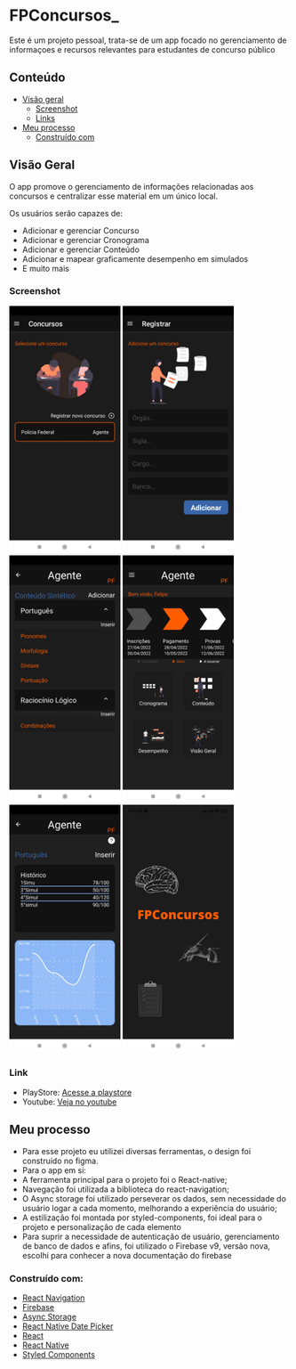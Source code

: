 # FPConcursos_

Este é um projeto pessoal, trata-se de um app focado no gerenciamento de informaçoes e recursos relevantes para estudantes de concurso público

## Conteúdo

- [Visão geral](#visão-geral)
  - [Screenshot](#screenshot)
  - [Links](#links)
- [Meu processo](#meu-processo)
  - [Construído com](#construído-com)



## Visão Geral

O app promove o gerenciamento de informações relacionadas aos concursos e centralizar esse material em um único local.

Os usuários serão capazes de:

- Adicionar e gerenciar Concurso
- Adicionar e gerenciar Cronograma
- Adicionar e gerenciar Conteúdo
- Adicionar e mapear graficamente desempenho em simulados
- E muito mais

### Screenshot
<div style="flex-direction: row">
  <img width='200px' style="display: inline-block" src="https://github.com/EmilcyFelipe/FPConcursos_/blob/master/screenshots/1651520261986.jpg"/>
  <img width='200px' style="display: inline-block" src="https://github.com/EmilcyFelipe/FPConcursos_/blob/master/screenshots/1651520262003.jpg"/>
  <img width='200px' style="display: inline" src="https://github.com/EmilcyFelipe/FPConcursos_/blob/master/screenshots/1651520262039.jpg"/>
   <img width='200px' style="display: inline" src="https://github.com/EmilcyFelipe/FPConcursos_/blob/master/screenshots/1651520262104.jpg"/>
   <img width='200px' style="display: inline" src="https://github.com/EmilcyFelipe/FPConcursos_/blob/master/screenshots/1651520262022.jpg"/>
   <img width='200px' style="display: inline" src="https://github.com/EmilcyFelipe/FPConcursos_/blob/master/screenshots/1651520262130.jpg"/>
 <div/>

### Link

- PlayStore: [Acesse a playstore](https://play.google.com/store/apps/details?id=com.fpsolutions.FPConcursos)
- Youtube: [Veja no youtube](https://www.youtube.com/watch?v=z983YsnekRA&ab_channel=FPSolutions)

## Meu processo
  - Para esse projeto eu utilizei diversas ferramentas, o design foi construído no figma. 
  - Para o app em si: 
  - A ferramenta principal para o projeto foi o React-native;
  - Navegação foi utilizada a biblioteca do react-navigation;
  - O Async storage foi utilizado perseverar os dados, sem necessidade do usuário logar a cada momento, melhorando a experiência do usuário;
  - A estilização foi montada por styled-components, foi ideal para o projeto e personalização de cada elemento
  - Para suprir a necessidade de autenticação de usuário, gerenciamento de banco de dados e afins, foi utilizado o Firebase v9, versão nova, escolhi para conhecer a nova documentação do firebase
  
### Construído com:

- [React Navigation](https://reactnavigation.org/) 
- [Firebase](https://firebase.google.com/) 
- [Async Storage](https://react-native-async-storage.github.io/async-storage/) 
- [React Native Date Picker](https://github.com/henninghall/react-native-date-picker)
- [React](https://reactjs.org/) 
- [React Native](https://reactnative.dev/) 
- [Styled Components](https://styled-components.com/)


